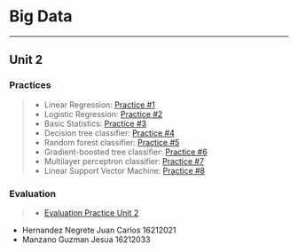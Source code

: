 # Big Data
_____
## Unit 2

### Practices

> * Linear Regression: [Practice #1](https://github.com/JesuaMG/BigData/blob/Unit_2/Unit2/Practices/Practice1)
> * Logistic Regression: [Practice #2](https://github.com/JesuaMG/BigData/tree/Unit_2/Unit2/Practices/Practice2)
> * Basic Statistics: [Practice #3]()
> * Decision tree classifier: [Practice #4]()
> * Random forest classifier: [Practice #5]()
> * Gradient-boosted tree classifier: [Practice #6]()
> * Multilayer perceptron classifier: [Practice #7]()
> * Linear Support Vector Machine: [Practice #8]()

### Evaluation
> * [Evaluation Practice Unit 2]()

- Hernandez Negrete Juan Carlos 16212021
- Manzano Guzman Jesua 16212033
